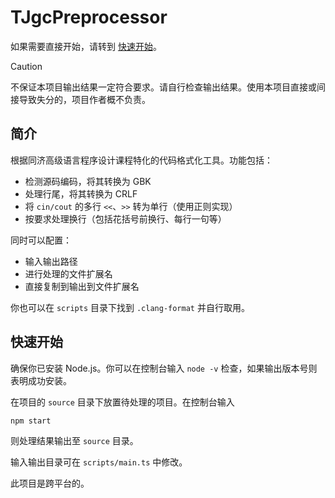 # TJgcPreprocessor

如果需要直接开始，请转到 [快速开始](#快速开始)。

> [!caution]
>
> 不保证本项目输出结果一定符合要求。请自行检查输出结果。使用本项目直接或间接导致失分的，项目作者概不负责。

## 简介

根据同济高级语言程序设计课程特化的代码格式化工具。功能包括：

- 检测源码编码，将其转换为 GBK
- 处理行尾，将其转换为 CRLF
- 将 `cin/cout` 的多行 `<<`、`>>` 转为单行（使用正则实现）
- 按要求处理换行（包括花括号前换行、每行一句等）

同时可以配置：

- 输入输出路径
- 进行处理的文件扩展名
- 直接复制到输出到文件扩展名

你也可以在 `scripts` 目录下找到 `.clang-format` 并自行取用。

## 快速开始

确保你已安装 Node.js。你可以在控制台输入 `node -v` 检查，如果输出版本号则表明成功安装。

在项目的 `source` 目录下放置待处理的项目。在控制台输入

```sh
npm start
```

则处理结果输出至 `source` 目录。

输入输出目录可在 `scripts/main.ts` 中修改。

此项目是跨平台的。
